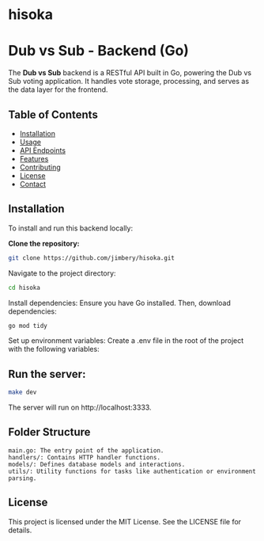 # hisoka

# Dub vs Sub - Backend (Go)

The **Dub vs Sub** backend is a RESTful API built in Go, powering the Dub vs Sub voting application. It handles vote storage, processing, and serves as the data layer for the frontend.

## Table of Contents

- [Installation](#installation)
- [Usage](#usage)
- [API Endpoints](#api-endpoints)
- [Features](#features)
- [Contributing](#contributing)
- [License](#license)
- [Contact](#contact)

## Installation

To install and run this backend locally:

**Clone the repository:**
```bash
git clone https://github.com/jimbery/hisoka.git
```

Navigate to the project directory:

```bash
cd hisoka
```

Install dependencies: Ensure you have Go installed. Then, download dependencies:

```bash
go mod tidy
```

Set up environment variables: Create a .env file in the root of the project with the following variables:

## Run the server:

```bash
make dev
```

The server will run on http://localhost:3333.

## Folder Structure

    main.go: The entry point of the application.
    handlers/: Contains HTTP handler functions.
    models/: Defines database models and interactions.
    utils/: Utility functions for tasks like authentication or environment parsing.


## License

This project is licensed under the MIT License. See the LICENSE file for details.
